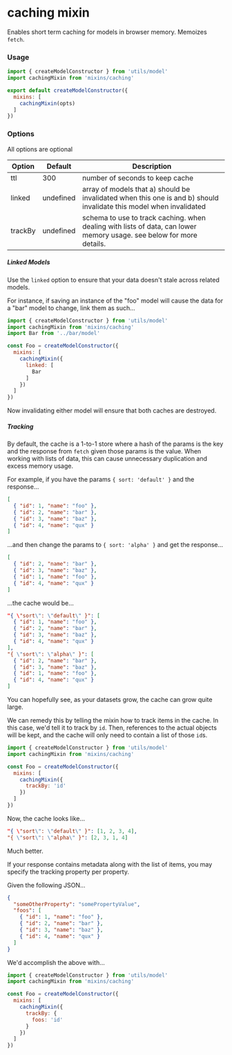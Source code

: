 # caching mixin

Enables short term caching for models in browser memory. Memoizes `fetch`.

### Usage

```javascript
import { createModelConstructor } from 'utils/model'
import cachingMixin from 'mixins/caching'

export default createModelConstructor({
  mixins: [
    cachingMixin(opts)
  ]
})
```

### Options

All options are optional

| Option     | Default   | Description                                                                                                           |
| ---------- | --------- | --------------------------------------------------------------------------------------------------------------------- |
| ttl        | 300       | number of seconds to keep cache                                                                                       |
| linked     | undefined | array of models that a) should be invalidated when this one is and b) should invalidate this model when invalidated   |
| trackBy    | undefined | schema to use to track caching. when dealing with lists of data, can lower memory usage. see below for more details.  |

##### Linked Models

Use the `linked` option to ensure that your data doesn't stale across related models.

For instance, if saving an instance of the "foo" model will cause the data for a
"bar" model to change, link them as such...

```javascript
import { createModelConstructor } from 'utils/model'
import cachingMixin from 'mixins/caching'
import Bar from '../bar/model'

const Foo = createModelConstructor({
  mixins: [
    cachingMixin({
      linked: [
        Bar
      ]
    })
  ]
})
```

Now invalidating either model will ensure that both caches are destroyed.

##### Tracking

By default, the cache is a 1-to-1 store where a hash of the params is the key and
the response from `fetch` given those params is the value. When working with lists of data,
this can cause unnecessary duplication and excess memory usage.

For example, if you have the params `{ sort: 'default' }` and the response...

```json
[
  { "id": 1, "name": "foo" },
  { "id": 2, "name": "bar" },
  { "id": 3, "name": "baz" },
  { "id": 4, "name": "qux" }
]
```

...and then change the params to `{ sort: 'alpha' }` and get the response...

```json
[
  { "id": 2, "name": "bar" },
  { "id": 3, "name": "baz" },
  { "id": 1, "name": "foo" },
  { "id": 4, "name": "qux" }
]
```

...the cache would be...

```json
"{ \"sort\": \"default\" }": [
  { "id": 1, "name": "foo" },
  { "id": 2, "name": "bar" },
  { "id": 3, "name": "baz" },
  { "id": 4, "name": "qux" }
],
"{ \"sort\": \"alpha\" }": [
  { "id": 2, "name": "bar" },
  { "id": 3, "name": "baz" },
  { "id": 1, "name": "foo" },
  { "id": 4, "name": "qux" }
]
```

You can hopefully see, as your datasets grow, the cache can grow quite large.

We can remedy this by telling the mixin how to track items in the cache. In this
case, we'd tell it to track by `id`. Then, references to the actual objects will
be kept, and the cache will only need to contain a list of those `id`s.

```javascript
import { createModelConstructor } from 'utils/model'
import cachingMixin from 'mixins/caching'

const Foo = createModelConstructor({
  mixins: [
    cachingMixin({
      trackBy: 'id'
    })
  ]
})
```

Now, the cache looks like...

```json
"{ \"sort\": \"default\" }": [1, 2, 3, 4],
"{ \"sort\": \"alpha\" }": [2, 3, 1, 4]
```

Much better.

If your response contains metadata along with the list of items, you may specify
the tracking property per property.

Given the following JSON...

```json
{
  "someOtherProperty": "somePropertyValue",
  "foos": [
    { "id": 1, "name": "foo" },
    { "id": 2, "name": "bar" },
    { "id": 3, "name": "baz" },
    { "id": 4, "name": "qux" }
  ]
}
```

We'd accomplish the above with...

```javascript
import { createModelConstructor } from 'utils/model'
import cachingMixin from 'mixins/caching'

const Foo = createModelConstructor({
  mixins: [
    cachingMixin({
      trackBy: {
        foos: 'id'
      }
    })
  ]
})
```
